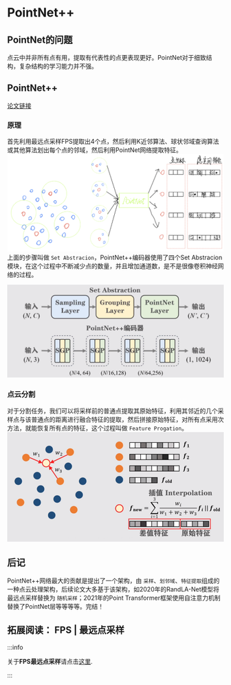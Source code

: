 # PointNet++

## PointNet的问题

点云中并非所有点有用，提取有代表性的点更表现更好。PointNet对于细致结构，复杂结构的学习能力并不强。

## PointNet++

[论文链接](https://arxiv.org/pdf/1706.02413.pdf)

### 原理

首先利用最远点采样FPS提取出4个点，然后利用K近邻算法、球状邻域查询算法或其他算法划出每个点的邻域，然后利用PointNet网络提取特征。
![](./images/++1.png)
上面的步骤叫做 `Set Abstracion`，PointNet++编码器使用了四个Set Abstracion模块，在这个过程中不断减少点的数量，并且增加通道数，是不是很像卷积神经网络的过程。  

![](images/++2.png)

### 点云分割

对于分割任务，我们可以将采样前的普通点提取其原始特征，利用其邻近的几个采样点与该普通点的距离进行融合特征的提取，然后拼接原始特征，对所有点采用次方法，就能恢复所有点的特征，这个过程叫做 `Feature Progation`。
![](./images/++3.png)

## 后记

PointNet++网络最大的贡献是提出了一个架构，由 `采样`、`划邻域`、`特征提取`组成的一种点云处理架构，后续论文大多基于该架构，如2020年的RandLA-Net模型将最远点采样替换为 `随机采样`；2021年的Point Transformer框架使用自注意力机制替换了PointNet层等等等等。完结！

## 拓展阅读： FPS | 最远点采样

:::info

关于**FPS最远点采样**请点击[这里](./FPS.md).

:::
